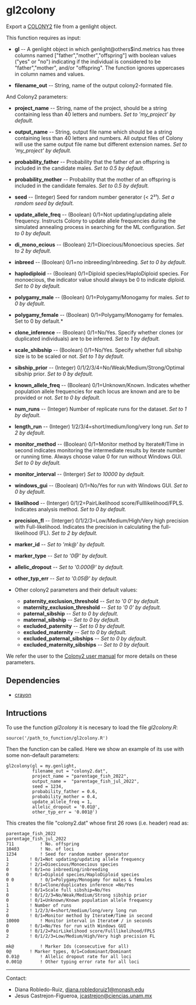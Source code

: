 # gl2colony

Export a [COLONY2](https://www.zsl.org/science/software/colony) file from a genlight object. 

This function requires as input:

 - **gl** -- A genlight object in which genlight@others$ind.metrics has three columns named ["father","mother","offspring"] with boolean values ("yes" or "no") indicating if the individual is considered to be "father","mother", and/or "offspring". The function ignores uppercases in column names and values.
 
- **filename_out** -- String, name of the output colony2-formated file.

And Colony2 parameters:

- **project_name** -- String, name of the project, should be a string containing less than 40 letters and numbers. *Set to 'my_project' by default.* 
	
- **output_name** -- String, output file name which should be a string containing less than 40 letters and numbers. All output files of Colony will use the same output file name but different extension names. *Set to 'my_project' by default.*

- **probability_father** -- Probability that the father of an offspring is included in the candidate males. *Set to 0.5 by default.*
	
-  **probability_mother** -- Probability that the mother of an offspring is included in the candidate females. *Set to 0.5 by default.*
	
- **seed** -- (Integer) Seed for random number generator (< 2³¹). *Set a random seed by default.*

- **update_allele_freq** -- (Boolean) 0/1=Not updating/updating allele frequency. Instructs
Colony to update allele frequencies during the simulated annealing process in searching for the ML configuration. *Set to 0 by default.*

- **di_mono_ecious** -- (Boolean) 2/1=Dioecious/Monoecious species. *Set to 2 by default.*

- **inbreed** -- (Boolean) 0/1=no inbreeding/inbreeding. *Set to 0 by default.*

- **haplodiploid** -- (Boolean) 0/1=Diploid species/HaploDiploid species. For monoecious, the indicator value should always be 0 to indicate diploid. *Set to 0 by default.*

- **polygamy_male** -- (Boolean) 0/1=Polygamy/Monogamy for males. *Set to 0 by default.*

- **polygamy_female** -- (Boolean) 0/1=Polygamy/Monogamy for females. Set to 0 by default.*

- **clone_inference** -- (Boolean) 0/1=No/Yes. Specify whether clones (or duplicated individuals) are to be inferred. *Set to 1 by default.*

- **scale_shibship** -- (Boolean) 0/1=No/Yes. Specify whether full sibship size is to be scaled or not. *Set to 1 by default.*

- **sibship_prior** -- (Integer) 0/1/2/3/4=No/Weak/Medium/Strong/Optimal sibship prior. *Set to 0 by default.*

- **known_allele_freq** -- (Boolean) 0/1=Unknown/Known. Indicates whether population allele frequencies for each locus are known and are to be provided or not. *Set to 0 by default.*

- **num_runs** -- (Integer) Number of replicate runs for the dataset. *Set to 1 by default.*

- **length_run** -- (Integer) 1/2/3/4=short/medium/long/very long run. *Set to 2 by default.*

- **monitor_method** -- (Boolean) 0/1=Monitor method by Iterate#/Time in second indicates monitoring the intermediate results by iterate number or running time. Always choose value 0 for run without Windows GUI. *Set to 0 by default.*
	
- **monitor_interval** -- (Interger) *Set to 10000 by default.*

- **windows_gui** -- (Boolean) 0/1=No/Yes for run with Windows GUI. *Set to 0 by default.*

- **likelihood** -- (Interger) 0/1/2=PairLikelihood score/Fulllikelihood/FPLS. Indicates analysis method. *Set to 0 by default.*

- **precision_fl** -- (Interger) 0/1/2/3=Low/Medium/High/Very high precision with Full-likelihood. Indicates the precision in calculating the full-likelihood (FL). *Set to 2 by default.*
	
- **marker_id** -- *Set to 'mk@' by default.*

- **marker_type** -- *Set to '0@' by default.*

- **allelic_dropout** -- *Set to '0.000@' by default.*

- **other_typ_err** -- *Set to '0.05@' by default.*

- Other colony2 parameters and their default values:
	- **paternity_exclusion_threshold** -- *Set to '0 0' by default.*
	- **maternity_exclusion_threshold** -- *Set to '0 0' by default.*
	- **paternal_sibship** -- *Set to 0 by default.*
	- **maternal_sibship** -- *Set to 0 by default.*
	- **excluded_paternity** -- *Set to 0 by default.*
	- **excluded_maternity** -- *Set to 0 by default.*
	- **excluded_paternal_sibships** -- *Set to 0 by default.*
	- **excluded_maternity_sibships** -- *Set to 0 by default.*

We refer the user to the [Colony2 user manual](https://usermanual.wiki/Document/ColonyUserGuide.68067402) for more details on these parameters.
 

## Dependencies

- [crayon](https://cran.r-project.org/web/packages/crayon/index.html)


## Intructions

To use the function *gl2colony* it is necesary to load the file *gl2colony.R*:

```
source('/path_to_function/gl2colony.R')
```

Then the function can be called. Here we show an example of its use with some non-default parameters: 

```
gl2colony(gl = my.genlight,                                               
          filename_out = "colony2.dat",                                     
          project_name = "parentage_fish_2022",                             
          output_name =  "parentage_fish_jul_2022",                       
          seed = 1234,                                                    
          probability_father = 0.6,                                       
          probability_mother = 0.4,                                       
          update_allele_freq = 1,                                         
          allelic_dropout = '0.01@',                                      
          other_typ_err = '0.001@')
```

This creates the file "colony2.dat" whose first 26 rows (i.e. header) read as:

```
parentage_fish_2022 
parentage_fish_jul_2022 
711 		 ! No. offspring 
10403 		 ! No. of loci 
1234 		 ! Seed for random number generator 
1 		 ! 0/1=Not updating/updating allele frequency 
2 		 ! 2/1=Dioecious/Monoecious species 
0 		 ! 0/1=no inbreeding/inbreeding 
0 		 ! 0/1=Diploid species/HaploDiploid species 
0 0 		 ! 0/1=Polygamy/Monogamy for males & females 
1 		 ! 0/1=Clone/duplicates inference =No/Yes 
1 		 ! 0/1=Scale full sibship=No/Yes 
0 		 ! 0/1/2/3=No/Weak/Medium/Strong sibship prior 
0 		 ! 0/1=Unknown/Known population allele frequency 
1 		 ! Number of runs 
2 		 ! 1/2/3/4=short/medium/long/very long run 
0 		 ! 0/1=Monitor method by Iterate#/Time in second 
10000 		 ! Monitor interval in Iterate# / in seconds 
0 		 ! 0/1=No/Yes for run with Windows GUI 
0 		 ! 0/1/2=PairLikelihood score/Fulllikelihood/FPLS 
2 		 ! 0/1/2/3=Low/Medium/High/Very high precision FL 
 		  
mk@ 		 ! Marker Ids (consecutive for all) 
0@ 		 ! Marker types, 0/1=Codominant/Dominant 
0.01@ 		 ! Allelic dropout rate for all loci 
0.001@ 		 ! Other typing error rate for all loci 
```


---------------------------------------------------------------------------
Contact:
- Diana Robledo-Ruiz, diana.robledoruiz1@monash.edu
- Jesus Castrejon-Figueroa, jcastrejon@ciencias.unam.mx
